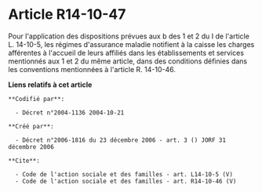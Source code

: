 # Article R14-10-47

Pour l'application des dispositions prévues aux b des 1 et 2 du I de l'article L. 14-10-5, les régimes d'assurance maladie
notifient à la caisse les charges afférentes à l'accueil de leurs affiliés dans les établissements et services mentionnés aux
1 et 2 du même article, dans des conditions définies dans les conventions mentionnées à l'article R. 14-10-46.

**Liens relatifs à cet article**

	**Codifié par**:

	  - Décret n°2004-1136 2004-10-21

	**Créé par**:

	  - Décret n°2006-1816 du 23 décembre 2006 - art. 3 () JORF 31 décembre 2006

	**Cite**:

	  - Code de l'action sociale et des familles - art. L14-10-5 (V)
	  - Code de l'action sociale et des familles - art. R14-10-46 (V)
